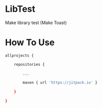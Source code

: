 # LibTest
Make library test (Make Toast)

# How To Use
```bash
allprojects {

	repositories {	
	
		...	
		
		maven { url 'https://jitpack.io' }
		
	}
	
}
```

